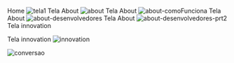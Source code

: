 Home
![tela1](https://github.com/carloseduzinn/appmercado/assets/104845761/c4369f84-c7cd-4391-8aaa-3a10e757aee3)
Tela About
![about](https://github.com/carloseduzinn/appmercado/assets/104845761/7423fef0-dcd3-4dfb-b896-fcde04b8437f)
Tela About
![about-comoFunciona](https://github.com/carloseduzinn/appmercado/assets/104845761/df21b319-150f-4466-b16a-e1a9c87fb906)
Tela About
![about-desenvolvedores](https://github.com/carloseduzinn/appmercado/assets/104845761/fa1dff5e-685f-44f3-a936-2d73b08cfd7b)
Tela About
![about-desenvolvedores-prt2](https://github.com/carloseduzinn/appmercado/assets/104845761/941923b3-c719-4fb5-aad7-28f17bc59a0f)
Tela innovation
[](https://github.com/carloseduzinn/appmercado/assets/104845761/17e3ad26-a8a2-43ee-8738-2dd655792831)

Tela innovation
![innovation](https://github.com/carloseduzinn/appmercado/assets/104845761/bb0266ff-6730-4fa5-97df-8cb125477ad8)


![conversao](https://github.com/carloseduzinn/appmercado/assets/104845761/9310ae50-d150-4123-9db3-67d9961fab03)
